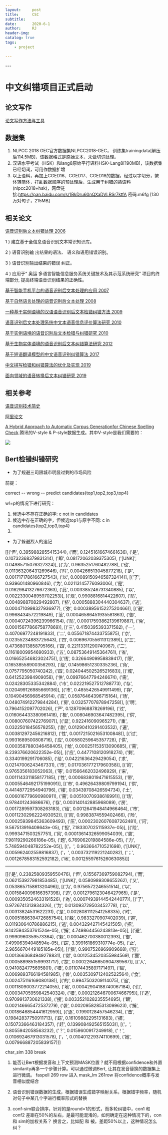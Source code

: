 ```yaml
---
layout:     post
title:      CSC
subtitle:   
date:       2020-6-1
author:     RJ
header-img: 
catalog: true
tags:
    - project

---
```

<p id = "build"></p>
---

<h1>中文纠错项目正式启动</h1>

## 论文写作
[论文写作方法与工具](https://yuanxiaosc.github.io/2019/04/08/%E8%AE%BA%E6%96%87%E5%86%99%E4%BD%9C%E6%96%B9%E6%B3%95%E4%B8%8E%E5%B7%A5%E5%85%B7/)

## 数据集

1. NLPCC 2018 GEC官方数据集NLPCC2018-GEC， 训练集trainingdata[解压后114.5MB]，该数据格式是原始文本，未做切词处理。
2. 汉语水平考试（HSK）和lang8原始平行语料HSK+Lang8[190MB]，该数据集已经切词，可用作数据扩增
3. 以上语料，再加上CGED16、CGED17、CGED18的数据，经过以字切分，繁体转简体，打乱数据顺序的预处理后，生成用于纠错的熟语料(nlpcc2018+hsk)，网盘链接:https://pan.baidu.com/s/1BkDru60nQXaDVLRSr7ktfA 密码:m6fg [130万对句子，215MB]

## 相关论文


[语音识别后文本纠错处理 2006](http://new.gb.oversea.cnki.net/KCMS/detail/detail.aspx?dbcode=CPFD&dbname=CPFD9908&filename=ZGZR200608001016&v=MjIzNTFGWmVzT0NoTkt1aGRobmo5OFRuanFxeGRFZU1PVUtyaWZaZVp2Rnl2a1U3ZkxJVnNSUHlyUmZMRzRIdGZNcDQ5)

1 ) 建立基于全信息语音识别文本常识知识库。

2 ) 语音识别输 出结果的语法、 语义和语用错误识别。

3 ) 语音识别输出结果的错误 纠正。

4 ) 应用于“ 奥运 多语言智能信息服务系统关键技术及其示范系统研究” 项目的终端部分, 提高终端语音识别结果的正确性。


[基于智能手机平台的语音识别后文本处理的应用 2007](http://new.gb.oversea.cnki.net/KCMS/detail/detail.aspx?dbcode=CMFD&dbname=CMFD2007&filename=2007167220.nh&v=MzE0NjNMdXhZUzdEaDFUM3FUcldNMUZyQ1VSN3FmWnVSdkZ5RG1VcnJOVjEyN0diSytHZFBPcjVFYlBJUjhlWDE=)

[基于自然语言处理的语音识别后文本处理 2008](http://new.gb.oversea.cnki.net/KCMS/detail/detail.aspx?dbcode=CMFD&dbname=CMFD2008&filename=2008139962.nh&v=MTA4NzBqS3JaRWJQSVI4ZVgxTHV4WVM3RGgxVDNxVHJXTTFGckNVUjdxZlp1UnZGeURoVjdySlYxMjdGcks3Rjk=)

[一种基于实例语境的汉语语音识别后文本检错纠错方法 2009](http://new.gb.oversea.cnki.net/KCMS/detail/detail.aspx?dbcode=CPFD&dbname=CPFD0914&filename=ZGZR200907001107&v=MjM4ODJqTXFJOUZaZW9QQ3hOS3VoZGhuajk4VG5qcXF4ZEVlTU9VS3JpZlplWnZGeXZrVTdmTElWc1JQeXJSZkxHNEh0)

[语音识别后文本处理系统中文本语音信息评价算法研究 2010](http://new.gb.oversea.cnki.net/KCMS/detail/detail.aspx?dbcode=CMFD&dbname=CMFD2011&filename=2010264962.nh&v=MjAzMjRSN3FmWnVSdkZ5RG1VcnJOVjEyNkhyRytHdGpLclpFYlBJUjhlWDFMdXhZUzdEaDFUM3FUcldNMUZyQ1U=)

[基于实例语境的语音识别后文本检错与纠错研究 2010](http://new.gb.oversea.cnki.net/KCMS/detail/detail.aspx?dbcode=CMFD&dbname=CMFD2011&filename=2010224540.nh&v=Mjg0NzZyV00xRnJDVVI3cWZadVJ2RnlEbVVyck1WMTI2SHJHNkd0VElyNUViUElSOGVYMUx1eFlTN0RoMVQzcVQ=)

[基于生物实体语境的语音识别后文本纠错算法研究 2012](http://gb.oversea.cnki.net/KCMS/detail/detail.aspx?filename=1012334233.nh&dbcode=CMFD&dbname=CMFDREF)

[基于短语翻译模型的中文语音识别纠错算法 2017](http://new.gb.oversea.cnki.net/KCMS/detail/detail.aspx?dbcode=CPFD&dbname=CPFDLAST2018&filename=SEER201710001087&v=MDgxMzNMRzRIOWJOcjQ5Rlplc0hDeE5LdWhkaG5qOThUbmpxcXhkRWVNT1VLcmlmWmVadkZ5dmtVN2ZNSlY0VE5pak9m)

[中文拼写检错和纠错算法的优化及实现 2019](http://new.gb.oversea.cnki.net/KCMS/detail/detail.aspx?dbcode=CMFD&dbname=CMFD201901&filename=1019601236.nh&v=MDcwODc0SDlQUHFaRWJQSVI4ZVgxTHV4WVM3RGgxVDNxVHJXTTFGckNVUjdxZlp1UnZGQ25rVjdyTFZGMjZGN1c=)

[面向领域的语音转换后文本纠错研究 2019](http://new.gb.oversea.cnki.net/KCMS/detail/detail.aspx?dbcode=CMFD&dbname=CMFDTEMP&filename=1019622321.nh&v=MTY0ODJDVVI3cWZadVJ2RnlEbFc3dk1WRjI2RjdXNkhOTE9ycEViUElSOGVYMUx1eFlTN0RoMVQzcVRyV00xRnI=)

## 相关参考
[语音识别技术简史](https://36kr.com/p/5237890)

[阿里论文](https://developer.aliyun.com/group/paper)

[A Hybrid Approach to Automatic Corpus Generationfor Chinese Spelling Check](https://www.aclweb.org/anthology/D18-1273.pdf)
腾讯的V-style & P-style数据生成。其中V-style是我们需要的：

![](https://raw.githubusercontent.com/rejae/rejae.github.io/master/img/20200203093830.png)



## Bert检错纠错研究
- 为了规避三司限城市明显过剩的市场风险

前提： 

correct -- wrong -- predict    candidates{top1,top2,top3,top4}

w!=p的情况下进行研究：  
1. 候选中不存在正确的字: c  not  in  candidates
2. 候选中存在正确的字，但候选top1与原字不同:  c in candidates{top2,top3,top4}
3. 

- 为了躲避烈人的追记

[[('但', 0.3959882855415344), ('而', 0.12451616674661636), ('是', 0.10732368379831314), ('即', 0.08172062039375305), ('[UNK]', 0.04985715076327324)], 
[('为', 0.9635251760482788), ('也', 0.011363206431269646), ('时', 0.004266513045877218), ('是', 0.0017171786166727543), ('以', 0.0008915094658732414)],
[('了', 0.939601480960846), ('为', 0.02113145776093006), ('是', 0.016298413276672363), ('此', 0.003385246731340885), ('以', 0.0022330048959702253)], 
[('规', 0.9908816814422607), ('防', 0.004898870829492807), ('挤', 0.0005888304440304637), ('逃', 0.0004710998327936977), ('弥', 0.0003895615227520466)], 
[('避', 0.9968434572219849), ('范', 0.00046586451935581863), ('御', 0.00040724396239966154), ('防', 0.00017593862139619887), ('免', 0.0001567786675877869)], 
[('三', 0.4150395393371582), ('一', 0.40706977248191833), ('二', 0.055671874433755875), ('京', 0.02355234883725643), ('四', 0.006967055611312389)], 
[('三', 0.47368013858795166), ('四', 0.22113311290740967), ('二', 0.11618009954690933), ('五', 0.08753649145364761), ('省', 0.01665254682302475)], 
[('线', 0.32664909958839417), ('限', 0.16538558900356293), ('级', 0.14598651230335236), ('角', 0.0757795050740242), ('四', 0.024044502526521683)], 
[('城', 0.6412523984909058), ('供', 0.09976647794246674), ('需', 0.02428305335342884), ('市', 0.022219527512788773), ('存', 0.020499126985669136)], 
[('市', 0.4855426549911499), ('存', 0.10490456968545914), ('应', 0.05876464396715164), ('场', 0.048074912279844284), ('房', 0.03257707878947258)], 
[('明', 0.7964152097702026), ('严', 0.12870968878269196), ('过', 0.016064433380961418), ('极', 0.008046903647482395), ('供', 0.00800760742276907)], 
[('显', 0.922416090965271), ('重', 0.03225018456578255), ('剧', 0.01290410291403532), ('遍', 0.003812972456216812), ('性', 0.0017215021653100848)], 
[('过', 0.9931689500808716), ('应', 0.00580259645357728), ('供', 0.0003587880346458405), ('给', 0.000251153513090685), ('需', 8.239376620622352e-05)], 
[('应', 0.4477108120918274), ('剩', 0.3340199291706085), ('给', 0.04221636429429054), ('求', 0.02147006243467331), ('市', 0.017036177217960358)], 
[('的', 0.9765356183052063), ('等', 0.01566462032496929), ('来', 0.0011143311858177185), ('性', 0.0006838019471615553), ('带', 0.0005546492175199091)], 
[('市', 0.49626439809799194), ('供', 0.44148772954940796), ('楼', 0.03439708426594734), ('土', 0.006016779690980911), ('需', 0.00510070938616991)], 
[('场', 0.978401243686676), ('存', 0.003140142885968089), ('房', 0.0017289597308263183), ('给', 0.0012641948414966464), ('市', 0.0011230296222493052)], 
[('风', 0.9983874559402466), ('险', 0.00025939845363609493), ('压', 0.00023026076087262481), ('问', 9.567513916408643e-05), ('担', 7.183307025115937e-05)], 
[('险', 0.9993471503257751), ('风', 0.00013614326599054039), ('患', 7.98119290266186e-05), ('题', 6.769062019884586e-05), ('力', 5.748594048782252e-05)], 
[('。', 0.963664710521698), ('[UNK]', 0.005962402559816837), ('，', 0.003732119221240282), ('；', 0.0012678583152592182), ('地', 0.0012559761526063085)]]

-------------

[[('是', 0.23825809359550476), ('但', 0.15567369759082794), ('而', 0.062153927981853485), ('[UNK]', 0.0580989308655262), ('又', 0.053865715861320496)], 
[('为', 0.9756572246551514), ('以', 0.0015840096166357398), ('迫', 0.0012796123046427965), ('是', 0.0009350524633191526), ('為', 0.0007493914454244077)], 
[('了', 0.9726741313934326), ('为', 0.013093729503452778), ('以', 0.00313824531622231), ('是', 0.0028081112541258335), ('时', 0.0005168639472685754)], 
[('躲', 0.9833270907402039), ('避', 0.011930640786886215), ('逃', 0.004329427145421505), ('招', 9.142594353761524e-05), ('捕', 4.749864456243813e-05)], 
[('避', 0.9990960359573364), ('躲', 0.000462700380012393), ('御', 7.49906394048594e-05), ('踪', 3.399161869310774e-05), ('止', 2.9656670449185185e-05)], 
[('猎', 0.9907526969909668), ('狩', 0.0013663684949278831), ('豺', 0.0012534520355984569), ('獵', 0.0005889851599931717), ('掠', 0.00022646650904789567)], 
[('人', 0.9410824775695801), ('猎', 0.011074435897171497), ('贼', 0.0069893766194581985), ('兽', 0.0035309712402522564), ('食', 0.002475116169080138)], 
[('的', 0.9947503209114075), ('追', 0.0011809003772214055), ('地', 0.00042904188740067184), ('们', 0.00034705959842540324), ('猎', 0.00021264670067466795)], 
[('追', 0.9709913730621338), ('搜', 0.0033521028235554695), ('跟', 0.002146665472537279), ('袭', 0.0020958285313099623), ('捕', 0.0018646854441612959)], 
[('逐', 0.1990128457546234), ('击', 0.19842837750911713), ('踪', 0.16109882295131683), ('捕', 0.15073366463184357), ('赶', 0.13990849256515503)], 
[('。', 0.8055942058563232), ('？', 0.0159600917249918), ('！', 0.010692467913031578), ('，', 0.010401229374110699), ('她', 0.007966887205839157)]]


char_sim 338 break

1. 能否让Bert根据发音和上下文预测MASK位置？就不用根据confidence和外置similarity再多一个步骤计算。可以通过微调Bert, 让其在发音替换的数据集上进行微调。
faspell 269 row 进入 mask_lm 261row 将confidence概率与发音相似度结合

2. 语音识别错误数据的生成，根据错误生成错字映射关系，根据错字频率，随机对句子中某几个字进行概率形式的替换

3. conf-sim联合排序，针对的是round=1的形式，而多轮纠错中，con1 和 conf2 差距在50%的左右，是最可能混淆的，如何确定在这种情况下的，con和 sim的加权关系？ 换言之，比如配 和 被。差距50%以上，这种情况怎么纠？